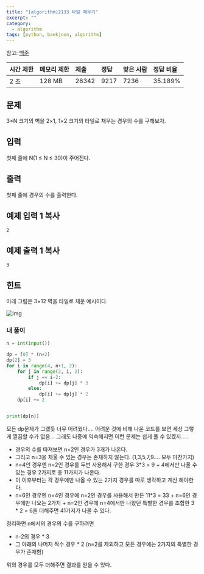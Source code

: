```yaml
---
title: "[algorithm]2133 타일 채우기"
excerpt: ""
category:
  - algorithm
tags: [python, baekjoon, algorithm]
---
```


참고: [백준](https://www.acmicpc.net/problem/2133)

| 시간 제한 | 메모리 제한 | 제출  | 정답 | 맞은 사람 | 정답 비율 |
| :-------- | :---------- | :---- | :--- | :-------- | :-------- |
| 2 초      | 128 MB      | 26342 | 9217 | 7236      | 35.189%   |

## 문제

3×N 크기의 벽을 2×1, 1×2 크기의 타일로 채우는 경우의 수를 구해보자.

## 입력

첫째 줄에 N(1 ≤ N ≤ 30)이 주어진다.

## 출력

첫째 줄에 경우의 수를 출력한다.

## 예제 입력 1 복사

```
2
```

## 예제 출력 1 복사

```
3
```

## 힌트

아래 그림은 3×12 벽을 타일로 채운 예시이다.

![img](https://onlinejudgeimages.s3-ap-northeast-1.amazonaws.com/upload/images/2663_1.jpg)



### 내 풀이

```python
n = int(input())

dp = [0] * (n+2)
dp[2] = 3
for i in range(4, n+1, 2):
    for j in range(2, i, 2):
        if j == i-2:
            dp[i] += dp[j] * 3
        else:
            dp[i] += dp[j] * 2
    dp[i] += 2


print(dp[n])
```

모든 dp문제가 그랬듯 너무 어려웠다.... 어려운 것에 비해 나온 코드를 보면 세상 그렇게 깔끔할 수가 없음... 그래도 나중에 익숙해지면 이런 문제는 쉽게 풀 수 있겠지.....

- 경우의 수를 따져보면 n=2인 경우가 3개가 나온다.
- 그리고 n=3을 채울 수 있는 경우는 존재하지 않는다. (1,3,5,7,9....  모두 마찬가지)
- n=4인 경우엔 n=2인 경우를 두번 사용해서 구한 경우 3*3 = 9 + 4에서만 나올 수 있는 경우 2가지로 총 11가지가 나온다.
- 이 이후부터는 각 경우에만 나올 수 있는 2가지 경우를 따로 생각하고 계산 해야한다.
- n=6인 경우엔 n=4인 경우에 n=2인 경우를 사용해서 만든 11*3 = 33 + n=6인 경우에만 나오는 2가지 + n=2인 경우에 n=4에서만 나왔던 특별한 경우를 조합한 3 * 2 = 6을 더해주면 41가지가 나올 수 있다.

정리하면 n에서의 경우의 수를 구하려면

- n-2의 경우 * 3
- 그 아래의 나머지 짝수 경우 * 2 (n=2를 제외하고 모든 경우에는 2가지의 특별한 경우가 존재함)

위의 경우를 모두 더해주면 결과를 얻을 수 있다.
